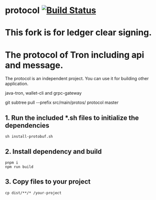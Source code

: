 # protocol [![Build Status](https://travis-ci.org/tronprotocol/protocol.svg?branch=master)](https://travis-ci.org/tronprotocol/protocol)

# **This fork is for ledger clear signing.**

# The protocol of Tron including api and message.

The protocol is an independent project. You can use it for building other application.

java-tron, wallet-cli and grpc-gateway

git subtree pull --prefix src/main/protos/ protocol master

## 1. Run the included \*.sh files to initialize the dependencies

```shell
sh install-protobuf.sh
```

## 2. Install dependency and build

```shell
pnpm i
npm run build
```

## 3. Copy files to your project

```shell
cp dist/**/* /your-project
```
